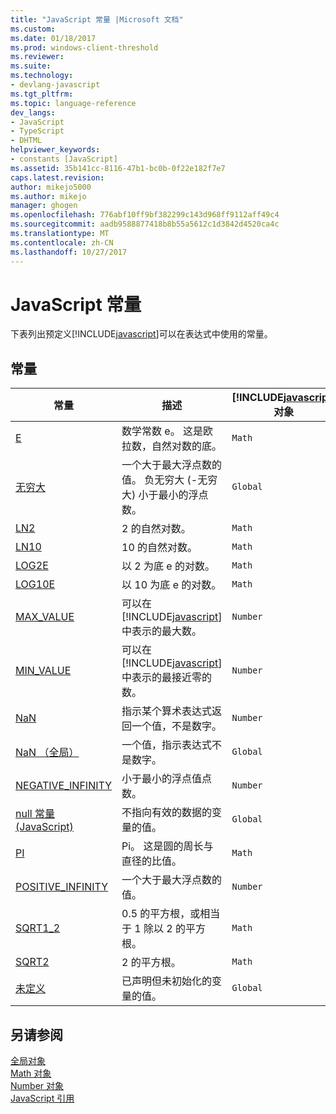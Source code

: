 ```yaml
---
title: "JavaScript 常量 |Microsoft 文档"
ms.custom: 
ms.date: 01/18/2017
ms.prod: windows-client-threshold
ms.reviewer: 
ms.suite: 
ms.technology:
- devlang-javascript
ms.tgt_pltfrm: 
ms.topic: language-reference
dev_langs:
- JavaScript
- TypeScript
- DHTML
helpviewer_keywords:
- constants [JavaScript]
ms.assetid: 35b141cc-8116-47b1-bc0b-0f22e182f7e7
caps.latest.revision: 
author: mikejo5000
ms.author: mikejo
manager: ghogen
ms.openlocfilehash: 776abf10ff9bf382299c143d968ff9112aff49c4
ms.sourcegitcommit: aadb9588877418b8b55a5612c1d3842d4520ca4c
ms.translationtype: MT
ms.contentlocale: zh-CN
ms.lasthandoff: 10/27/2017
---
```

# <a name="javascript-constants"></a>JavaScript 常量
下表列出预定义[!INCLUDE[javascript](../../javascript/includes/javascript-md.md)]可以在表达式中使用的常量。  
  
## <a name="constants"></a>常量  
  
|常量|描述|[!INCLUDE[javascript](../../javascript/includes/javascript-md.md)]对象|  
|--------------|-----------------|-----------------------------------------------------------------------|  
|[E](../../javascript/reference/math-constants-javascript.md)|数学常数 e。 这是欧拉数，自然对数的底。|`Math`|  
|[无穷大](../../javascript/reference/infinity-constant-javascript.md)|一个大于最大浮点数的值。 负无穷大 (-无穷大) 小于最小的浮点数。|`Global`|  
|[LN2](../../javascript/reference/math-constants-javascript.md)|2 的自然对数。|`Math`|  
|[LN10](../../javascript/reference/math-constants-javascript.md)|10 的自然对数。|`Math`|  
|[LOG2E](../../javascript/reference/math-constants-javascript.md)|以 2 为底 e 的对数。|`Math`|  
|[LOG10E](../../javascript/reference/math-constants-javascript.md)|以 10 为底 e 的对数。|`Math`|  
|[MAX_VALUE](../../javascript/reference/number-constants-javascript.md)|可以在 [!INCLUDE[javascript](../../javascript/includes/javascript-md.md)] 中表示的最大数。|`Number`|  
|[MIN_VALUE](../../javascript/reference/number-constants-javascript.md)|可以在 [!INCLUDE[javascript](../../javascript/includes/javascript-md.md)] 中表示的最接近零的数。|`Number`|  
|[NaN](../../javascript/reference/number-constants-javascript.md)|指示某个算术表达式返回一个值，不是数字。|`Number`|  
|[NaN （全局）](../../javascript/reference/nan-constant-javascript.md)|一个值，指示表达式不是数字。|`Global`|  
|[NEGATIVE_INFINITY](../../javascript/reference/number-constants-javascript.md)|小于最小的浮点值点数。|`Number`|  
|[null 常量 (JavaScript)](../../javascript/reference/null-constant-javascript.md)|不指向有效的数据的变量的值。|`Global`|  
|[PI](../../javascript/reference/math-constants-javascript.md)|Pi。 这是圆的周长与直径的比值。|`Math`|  
|[POSITIVE_INFINITY](../../javascript/reference/number-constants-javascript.md)|一个大于最大浮点数的值。|`Number`|  
|[SQRT1_2](../../javascript/reference/math-constants-javascript.md)|0.5 的平方根，或相当于 1 除以 2 的平方根。|`Math`|  
|[SQRT2](../../javascript/reference/math-constants-javascript.md)|2 的平方根。|`Math`|  
|[未定义](../../javascript/reference/undefined-constant-javascript.md)|已声明但未初始化的变量的值。|`Global`|  
  
## <a name="see-also"></a>另请参阅  
 [全局对象](../../javascript/reference/global-object-javascript.md)   
 [Math 对象](../../javascript/reference/math-object-javascript.md)   
 [Number 对象](../../javascript/reference/number-object-javascript.md)   
 [JavaScript 引用](../../javascript/reference/javascript-reference.md)